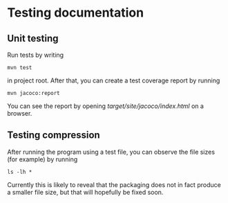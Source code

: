 # Testing documentation

## Unit testing

Run tests by writing

```
mvn test
```

in project root. After that, you can create a test coverage report by running 

```
mvn jacoco:report
```

You can see the report by opening _target/site/jacoco/index.html_ on a browser.

## Testing compression

After running the program using a test file, you can observe the file sizes (for example) by running

```
ls -lh *
```

Currently this is likely to reveal that the packaging does not in fact produce a smaller file size, but that will hopefully be fixed soon.
